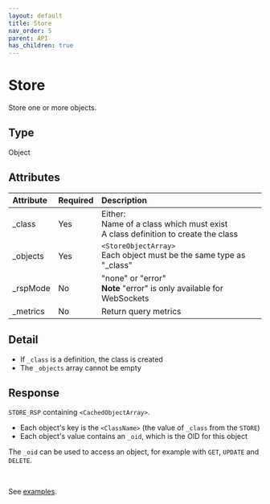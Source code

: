 ```yaml
---
layout: default
title: Store
nav_order: 5
parent: API
has_children: true
---
```


# Store
Store one or more objects.


## Type
Object



## Attributes

| Attribute | Required | Description |
|:-----|:---|:-------|
| _class    | Yes | Either:<br/>Name of a class which must exist<br/>A class definition to create the class |
| _objects  | Yes | `<StoreObjectArray>`<br/>Each object must be the same type as "_class" |
| _rspMode  | No  | "none" or "error" <br/> **Note** "error" is only available for WebSockets |
| _metrics  | No  | Return query metrics |


## Detail
- If `_class` is a definition, the class is created
- The `_objects` array cannot be empty


## Response
`STORE_RSP` containing `<CachedObjectArray>`.

- Each object's key is the `<ClassName>` (the value of `_class` from the `STORE`)
- Each object's value contains an `_oid`, which is the OID for this object

The `_oid` can be used to access an object, for example with `GET`, `UPDATE` and `DELETE`.

<br/>

See [examples](store-examples.md).
